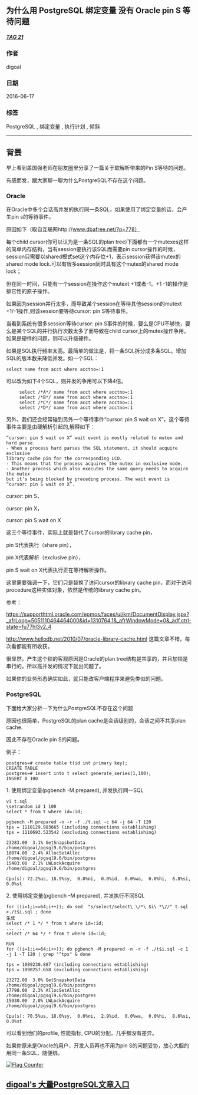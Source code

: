 ## 为什么用 PostgreSQL 绑定变量 没有 Oracle pin S 等待问题    
##### [TAG 21](../class/21.md)
                                             
### 作者                                             
digoal                                              
                                                
### 日期                                              
2016-06-17                                                                         
                                              
### 标签                                                                                                                                                              
PostgreSQL , 绑定变量 , 执行计划 , 倾斜         
                                            
----                                              
                                            
## 背景                                      
早上看到盖国强老师在朋友圈里分享了一篇关于软解析带来的Pin S等待的问题。    
  
有感而发，跟大家聊一聊为什么PostgreSQL不存在这个问题。    
    
### Oracle  
在Oracle中多个会话高并发的执行同一条SQL，如果使用了绑定变量的话，会产生pin s的等待事件。    
  
原因如下（取自互联网http://www.dbafree.net/?p=778）      
    
每个child cursor(你可以认为是一条SQL的plan tree)下面都有一个mutexes这样的简单内存结构，当有session要执行该SQL而需要pin cursor操作的时候，session只需要以shared模式set这个内存位+1，表示session获得该mutex的shared mode lock.可以有很多session同时具有这个mutex的shared mode lock；    
  
但在同一时间，只能有一个session在操作这个mutext +1或者-1。+1 -1的操作是排它性的原子操作。    
  
如果因为session并行太多，而导致某个session在等待其他session的mutext +1/-1操作,则该session要等待cursor: pin S等待事件。    
    
当看到系统有很多session等待cursor: pin S事件的时候，要么是CPU不够快，要么是某个SQL的并行执行次数太多了而导致在child cursor上的mutex操作争用。如果是硬件的问题，则可以升级硬件。  
    
如果是SQL执行频率太高。最简单的做法是，将一条SQL拆分成多条SQL。增加SQL的版本数来降低并发。如一个SQL：  
  
```  
select name from acct where acctno=:1  
```  
  
可以改为如下4个SQL，则并发的争用可以下降4倍。  
  
```  
     select /*A*/ name from acct where acctno=:1  
     select /*B*/ name from acct where acctno=:1  
     select /*C*/ name from acct where acctno=:1  
     select /*D*/ name from acct where acctno=:1  
```  
    
另外，我们还会经常碰到另外一个等待事件“cursor: pin S wait on X”，这个等待事件主要是由硬解析引起的,解释如下：  
  
```  
“cursor: pin S wait on X” wait event is mostly related to mutex and hard parse.  
- When a process hard parses the SQL statement, it should acquire exclusive  
library cache pin for the corresponding LCO.  
- This means that the process acquires the mutex in exclusive mode.  
- Another process which also executes the same query needs to acquire the mutex  
but it’s being blocked by preceding process. The wait event is “cursor: pin S wait on X”.  
```  
  
cursor: pin S，    
  
cursor: pin X，   
  
cursor: pin S wait on X    
  
这三个等待事件，实际上就是替代了cursor的library cache pin，    
  
pin S代表执行（share pin），    
  
pin X代表解析（exclusive pin），    
  
pin S wait on X代表执行正在等待解析操作。      
  
这里需要强调一下，它们只是替换了访问cursor的library cache pin，而对于访问procedure这种实体对象，依然是传统的library cache pin。    
  
参考：   
  
https://supporthtml.oracle.com/epmos/faces/ui/km/DocumentDisplay.jspx?_afrLoop=5051110464464000&id=1310764.1&_afrWindowMode=0&_adf.ctrl-state=fu77hl3v2_4    
  
http://www.hellodb.net/2010/07/oracle-library-cache.html  这篇文章不错，每次看都能有所收获。    
  
很显然，产生这个锁的客观原因是Oracle的plan tree结构是共享的，并且加锁是串行的，所以高并发的情况下就出问题了。     
  
如果你的业务形态确实如此，就只能改客户端程序来避免类似的问题。    
  
### PostgreSQL  
下面给大家分析一下为什么PostgreSQL不存在这个问题    
  
原因也很简单，PostgreSQL的plan cache是会话级别的，会话之间不共享plan cache.    
  
因此不存在Oracle pin S的问题。    
  
例子：    
  
```  
postgres=# create table t(id int primary key);  
CREATE TABLE  
postgres=# insert into t select generate_series(1,100);  
INSERT 0 100  
```  
  
1\. 使用绑定变量(pgbench -M prepared), 并发执行同一SQL  
  
```  
vi t.sql  
\setrandom id 1 100  
select * from t where id=:id;  
  
pgbench -M prepared -n -r -f ./t.sql -c 64 -j 64 -T 120  
tps = 1110129.983665 (including connections establishing)  
tps = 1110693.523542 (excluding connections establishing)  
  
23283.00  3.1% GetSnapshotData              /home/digoal/pgsql9.6/bin/postgres  
18074.00  2.4% AllocSetAlloc                /home/digoal/pgsql9.6/bin/postgres  
15403.00  2.1% LWLockAcquire                /home/digoal/pgsql9.6/bin/postgres  
  
Cpu(s): 72.2%us, 18.9%sy,  0.0%ni,  0.0%id,  0.0%wa,  0.0%hi,  8.8%si,  0.0%st  
```  
  
2\. 使用绑定变量(pgbench -M prepared), 并发执行不同SQL  
  
```  
for ((i=1;i<=64;i++)); do sed  "s/select/select\ \/*\ $i\ *\//" t.sql >./t$i.sql ; done  
生成  
select /* 1 */ * from t where id=:id;  
... ...  
select /* 64 */ * from t where id=:id;  
  
RUN  
for ((i=1;i<=64;i++)); do pgbench -M prepared -n -r -f ./t$i.sql -c 1 -j 1 -T 120 | grep "^tps" & done  
  
tps = 1089230.887 (including connections establishing)  
tps = 1090257.658 (excluding connections establishing)  
  
23272.00  3.0% GetSnapshotData              /home/digoal/pgsql9.6/bin/postgres  
17798.00  2.3% AllocSetAlloc                /home/digoal/pgsql9.6/bin/postgres  
15030.00  2.0% LWLockAcquire                /home/digoal/pgsql9.6/bin/postgres  
  
Cpu(s): 70.5%us, 18.0%sy,  0.0%ni,  2.9%id,  0.0%wa,  0.0%hi,  8.6%si,  0.0%st  
```  
  
可以看到他们的profile, 性能指标, CPU的分配，几乎都没有差异。    
  
如果你原来是Oracle的用户，开发人员再也不用为pin S的问题妥协，放心大胆的用同一条SQL，随便绑。        
      
    
  
<a rel="nofollow" href="http://info.flagcounter.com/h9V1"  ><img src="http://s03.flagcounter.com/count/h9V1/bg_FFFFFF/txt_000000/border_CCCCCC/columns_2/maxflags_12/viewers_0/labels_0/pageviews_0/flags_0/"  alt="Flag Counter"  border="0"  ></a>  
  
  
  
  
  
  
## [digoal's 大量PostgreSQL文章入口](https://github.com/digoal/blog/blob/master/README.md "22709685feb7cab07d30f30387f0a9ae")
  
